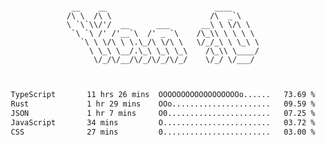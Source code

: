 <div align="center">
<pre><code>
 __    __                        ____      
/\ \  /\ \                      /\  _`\    
\ `\`\\/'/  __      ___       __\ \ \/\ \  
 `\ `\ /' /'__`\  /' _ `\    /\_\\ \ \ \ \ 
   `\ \ \/\ \ \.\_/\ \/\ \   \/_/_\ \ \_\ \
     \ \_\ \__/.\_\ \_\ \_\    /\_\\ \____/
      \/_/\/__/\/_/\/_/\/_/    \/_/ \/___/ 
                                           

</code></pre>

<!--START_SECTION:waka-->

```txt
TypeScript       11 hrs 26 mins  OOOOOOOOOOOOOOOOOOo......   73.69 %
Rust             1 hr 29 mins    OOo......................   09.59 %
JSON             1 hr 7 mins     O0.......................   07.25 %
JavaScript       34 mins         O........................   03.72 %
CSS              27 mins         0........................   03.00 %
```

<!--END_SECTION:waka-->
